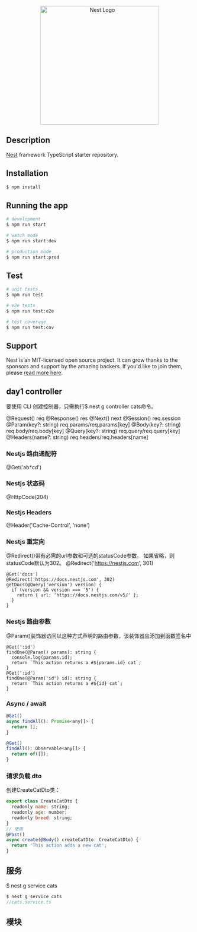 <p align="center">
  <a href="http://nestjs.com/" target="blank"><img src="https://nestjs.com/img/logo_text.svg" width="320" alt="Nest Logo" /></a>
</p>

[travis-image]: https://api.travis-ci.org/nestjs/nest.svg?branch=master
[travis-url]: https://travis-ci.org/nestjs/nest
[linux-image]: https://img.shields.io/travis/nestjs/nest/master.svg?label=linux
[linux-url]: https://travis-ci.org/nestjs/nest
  
 
## Description

[Nest](https://github.com/nestjs/nest) framework TypeScript starter repository.

## Installation

```bash
$ npm install
```

## Running the app

```bash
# development
$ npm run start

# watch mode
$ npm run start:dev

# production mode
$ npm run start:prod
```

## Test

```bash
# unit tests
$ npm run test

# e2e tests
$ npm run test:e2e

# test coverage
$ npm run test:cov
```

## Support

Nest is an MIT-licensed open source project. It can grow thanks to the sponsors and support by the amazing backers. If you'd like to join them, please [read more here](https://docs.nestjs.com/support).

## day1 controller
要使用 CLI 创建控制器，只需执行$ nest g controller cats命令。

@Request()	req
@Response()	res
@Next()	next
@Session()	req.session
@Param(key?: string)	req.params/req.params[key]
@Body(key?: string)	req.body/req.body[key]
@Query(key?: string)	req.query/req.query[key]
@Headers(name?: string)	req.headers/req.headers[name]

### Nestjs 路由通配符 
@Get('ab*cd')
### Nestjs 状态码 
@HttpCode(204)
### Nestjs Headers 
@Header('Cache-Control', 'none')
### Nestjs 重定向 
@Redirect()带有必需的url参数和可选的statusCode参数。 如果省略，则statusCode默认为302。
@Redirect('https://nestjs.com', 301)
```nestjs
@Get('docs')
@Redirect('https://docs.nestjs.com', 302)
getDocs(@Query('version') version) {
  if (version && version === '5') {
    return { url: 'https://docs.nestjs.com/v5/' };
  }
}
```
### Nestjs 路由参数
@Param()装饰器访问以这种方式声明的路由参数，该装饰器应添加到函数签名中
```nestjs
@Get(':id')
findOne(@Param() params): string {
  console.log(params.id);
  return `This action returns a #${params.id} cat`;
}
@Get(':id')
findOne(@Param('id') id): string {
  return `This action returns a #${id} cat`;
}
```
### Async / await
```javascript 1.8
@Get()
async findAll(): Promise<any[]> {
  return [];
}

@Get()
findAll(): Observable<any[]> {
  return of([]);
}
```
### 请求负载  dto
创建CreateCatDto类：
```javascript 
export class CreateCatDto {
  readonly name: string;
  readonly age: number;
  readonly breed: string;
}
// 使用
@Post()
async create(@Body() createCatDto: CreateCatDto) {
  return 'This action adds a new cat';
}
```

## 服务 
$ nest g service cats
```javascript
$ nest g service cats
//cats.service.ts

```
## 模块


